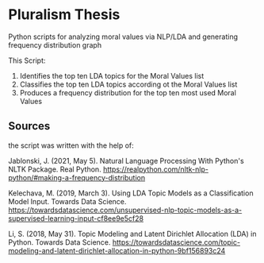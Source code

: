 # Pluralism Thesis
Python scripts for analyzing moral values via NLP/LDA and generating frequency distribution graph 

This Script:
1. Identifies the top ten LDA topics for the Moral Values list
2. Classifies the top ten LDA topics according ot the Moral Values list
3. Produces a frequency distribution for the top ten most used Moral Values

## Sources
the script was written with the help of:
  
Jablonski, J. (2021, May 5). Natural Language Processing With Python's NLTK Package. Real Python. https://realpython.com/nltk-nlp-python/#making-a-frequency-distribution

Kelechava, M. (2019, March 3). Using LDA Topic Models as a Classification Model Input. Towards Data Science. https://towardsdatascience.com/unsupervised-nlp-topic-models-as-a-supervised-learning-input-cf8ee9e5cf28

Li, S. (2018, May 31). Topic Modeling and Latent Dirichlet Allocation (LDA) in Python. Towards Data Science. https://towardsdatascience.com/topic-modeling-and-latent-dirichlet-allocation-in-python-9bf156893c24
